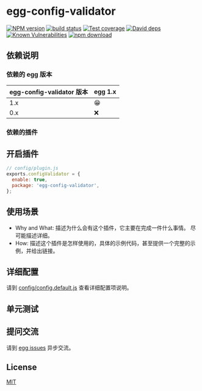 # egg-config-validator

[![NPM version][npm-image]][npm-url]
[![build status][travis-image]][travis-url]
[![Test coverage][codecov-image]][codecov-url]
[![David deps][david-image]][david-url]
[![Known Vulnerabilities][snyk-image]][snyk-url]
[![npm download][download-image]][download-url]

[npm-image]: https://img.shields.io/npm/v/egg-config-validator.svg?style=flat-square
[npm-url]: https://npmjs.org/package/egg-config-validator
[travis-image]: https://img.shields.io/travis/eggjs/egg-config-validator.svg?style=flat-square
[travis-url]: https://travis-ci.org/eggjs/egg-config-validator
[codecov-image]: https://img.shields.io/codecov/c/github/eggjs/egg-config-validator.svg?style=flat-square
[codecov-url]: https://codecov.io/github/eggjs/egg-config-validator?branch=master
[david-image]: https://img.shields.io/david/eggjs/egg-config-validator.svg?style=flat-square
[david-url]: https://david-dm.org/eggjs/egg-config-validator
[snyk-image]: https://snyk.io/test/npm/egg-config-validator/badge.svg?style=flat-square
[snyk-url]: https://snyk.io/test/npm/egg-config-validator
[download-image]: https://img.shields.io/npm/dm/egg-config-validator.svg?style=flat-square
[download-url]: https://npmjs.org/package/egg-config-validator

<!--
Description here.
-->

## 依赖说明

### 依赖的 egg 版本

egg-config-validator 版本 | egg 1.x
--- | ---
1.x | 😁
0.x | ❌

### 依赖的插件
<!--

如果有依赖其它插件，请在这里特别说明。如

- security
- multipart

-->

## 开启插件

```js
// config/plugin.js
exports.configValidator = {
  enable: true,
  package: 'egg-config-validator',
};
```

## 使用场景

- Why and What: 描述为什么会有这个插件，它主要在完成一件什么事情。
尽可能描述详细。
- How: 描述这个插件是怎样使用的，具体的示例代码，甚至提供一个完整的示例，并给出链接。

## 详细配置

请到 [config/config.default.js](config/config.default.js) 查看详细配置项说明。

## 单元测试

<!-- 描述如何在单元测试中使用此插件，例如 schedule 如何触发。无则省略。-->

## 提问交流

请到 [egg issues](https://github.com/eggjs/egg/issues) 异步交流。

## License

[MIT](LICENSE)
